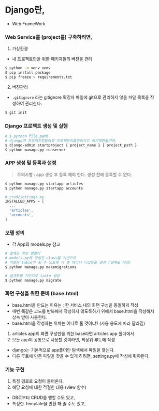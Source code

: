 # Django란,
- Web FrameWork

### Web Service를 (project를) 구축하려면,
1. 가상환경
- 내 프로젝트만을 위한 패키지들의 버젼을 관리
```bash
$ python -m venv venv
$ pip install package 
$ pip freeze > requirements.txt
```

2. 버젼관리
- `.gitignore` 라는 gitignore 확장자 파일에 git으로 관리하지 않을 파일 목록을 작성하여 관리한다.
```bash
$ git init
```

### Django 프로젝트 생성 및 실행
```bash
# $ python file_path
# django야 프로젝트만들어줘 프로젝트이름은이거고 여기에만들거야.
$ django-admin startproject { project_name } { project_path }
$ python manage.py runserver
```

### APP 생성 및 등록과 설정
> 주의사항 : app 생성 후 등록 해야 한다.
> 생성 전에 등록할 수 없다.
```bash
$ python manage.py startapp articles
$ python manage.py startapp accounts
```

```python
# crud/settings.py
INSTALLED_APPS = [
  ...
  'articles',
  'accounts',
]
```

### 모델 정의
- 각 App의 models.py 참고

```bash
# 설계도 작성 명령어
# models.py에 작성한 class를 기반으로
# 적절한 table이 될 수 있도록 각 종 데이터 타입등을 설정 (설계도 작성)
$ python manage.py makemigrations

# 설계도를 기반으로 table 생성
$ python manage.py migrate
```

### 화면 구성을 위한 준비 (base.html)
- base.html을 만드는 이유는 : 한 서비스 내의 화면 구성을 동일하게 작성
- 매번 똑같은 코드를 반복해서 작성하지 않도록하기 위해서 base.html을 작성해서 상속 받아 사용한다.
- base.html을 작성하는 위치는 어디로 둘 것이냐? (사용 용도에 따라 달라짐)
1. articles app의 화면 구성만을 위한 base라면 articles app 폴더에서
2. 모든 app이 공통으로 사용할 것이라면, 최상위 루트에 작성
  - django는 기본적으로 app폴더만 탐색해서 파일을 찾는다.
  - 다른 루트에 만든 파일을 찾을 수 있게 하려면, settings.py에 작성해 줘야한다.

### 기능 구현
1. 특정 경로로 요청이 들어온다.
2. 해당 요청에 대한 적절한 대응 (view 함수)
  - DB로부터 CRUD를 행할 수도 있고,
  - 특정한 Template을 반환 해 줄 수도 있고,
  
